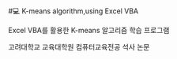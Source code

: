 #💻 K-means algorithm,using Excel VBA

Excel VBA를 활용한 K-means 알고리즘 학습 프로그램


고려대학교 교육대학원 컴퓨터교육전공 석사 논문


